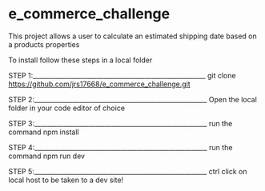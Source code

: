 # e_commerce_challenge
This project allows a user to calculate an estimated shipping date based on a products properties


To install follow these steps in a local folder 

STEP 1:______________________________________________________
git clone https://github.com/jrs17668/e_commerce_challenge.git

STEP 2:______________________________________________________
Open the local folder in your code editor of choice

STEP 3:______________________________________________________
run the command
npm install

STEP 4:______________________________________________________
run the command
npm run dev

STEP 5:______________________________________________________
ctrl click on local host to be taken to a dev site!
